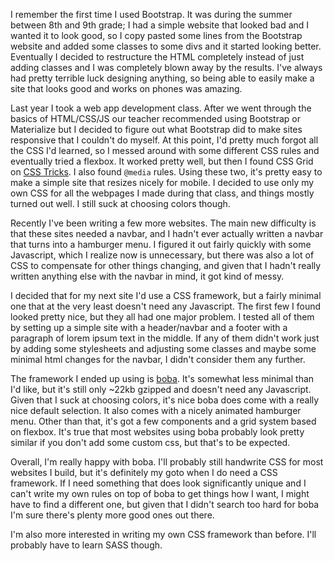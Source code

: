 I remember the first time I used Bootstrap. It was during the summer between 8th and 9th grade; I had a simple website that looked bad and I wanted it to look good, so I copy pasted some lines from the Bootstrap website and added some classes to some divs and it started looking better. Eventually I decided to restructure the HTML completely instead of just adding classes and I was completely blown away by the results. I've always had pretty terrible luck designing anything, so being able to easily make a site that looks good and works on phones was amazing.

Last year I took a web app development class. After we went through the basics of HTML/CSS/JS our teacher recommended using Bootstrap or Materialize but I decided to figure out what Bootstrap did to make sites responsive that I couldn't do myself. At this point, I'd pretty much forgot all the CSS I'd learned, so I messed around with some different CSS rules and eventually tried a flexbox. It worked pretty well, but then I found CSS Grid on [CSS Tricks](https://css-tricks.com/snippets/css/complete-guide-grid/).  I also found `@media` rules. Using these two, it's pretty easy to make a simple site that resizes nicely for mobile. I decided to use only my own CSS for all the webpages I made during that class, and things mostly turned out well. I still suck at choosing colors though.

Recently I've been writing a few more websites. The main new difficulty is that these sites needed a navbar, and I hadn't ever actually written a navbar that turns into a hamburger menu. I figured it out fairly quickly with some Javascript, which I realize now is unnecessary, but there was also a lot of CSS to compensate for other things changing, and given that I hadn't really written anything else with the navbar in mind, it got kind of messy.

I decided that for my next site I'd use a CSS framework, but a fairly minimal one that at the very least doesn't need any Javascript. The first few I found looked pretty nice, but they all had one major problem. I tested all of them by setting up a simple site with a header/navbar and a footer with a paragraph of lorem ipsum text in the middle. If any of them didn't work just by adding some stylesheets and adjusting some classes and maybe some minimal html changes for the navbar, I didn't consider them any further.

The framework I ended up using is [boba](https://www.buildwithboba.com/). It's somewhat less minimal than I'd like, but it's still only ~22kb gzipped and doesn't need any Javascript. Given that I suck at choosing colors, it's nice boba does come with a really nice default selection. It also comes with a nicely animated hamburger menu. Other than that, it's got a few components and a grid system based on flexbox. It's true that most websites using boba probably look pretty similar if you don't add some custom css, but that's to be expected.

Overall, I'm really happy with boba. I'll probably still handwrite CSS for most websites I build, but it's definitely my goto when I do need a CSS framework. If I need something that does look significantly unique and I can't write my own rules on top of boba to get things how I want, I might have to find a different one, but given that I didn't search too hard for boba I'm sure there's plenty more good ones out there.

I'm also more interested in writing my own CSS framework than before. I'll probably have to learn SASS though. 
